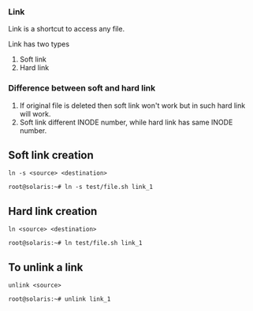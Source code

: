 ### Link 
Link is a shortcut to access any file.

Link has two types 
1. Soft link
2. Hard link

### Difference between soft and hard link
1. If original file is deleted then soft link won't work but in such hard link will work.
2. Soft link different INODE number, while hard link has same INODE number.

## Soft link creation 

```
ln -s <source> <destination>
```
```
root@solaris:~# ln -s test/file.sh link_1
```

## Hard link creation 
```
ln <source> <destination>
```
```
root@solaris:~# ln test/file.sh link_1
```

## To unlink a link

```
unlink <source>
```
```
root@solaris:~# unlink link_1
```